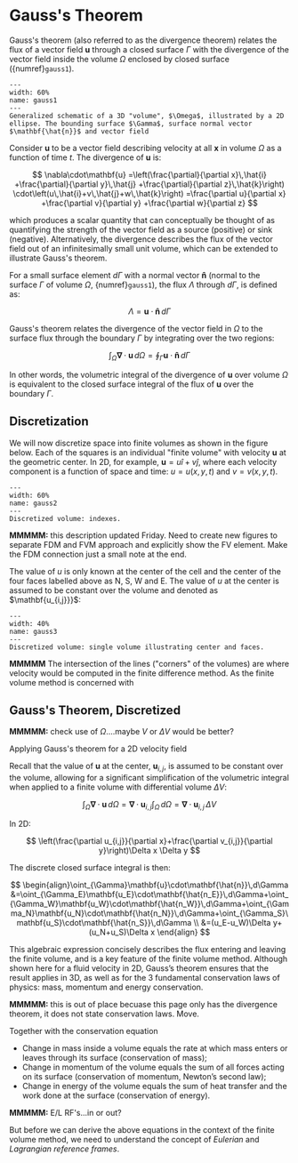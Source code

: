# Gauss's Theorem

Gauss's theorem (also referred to as the divergence theorem) relates the flux of a vector field $\mathbf{u}$ through a closed surface $\Gamma$ with the divergence of the vector field inside the volume $\Omega$ enclosed by closed surface ({numref}`gauss1`). 

```{figure} ./figs/gauss1.png
---
width: 60%
name: gauss1
---
Generalized schematic of a 3D "volume", $\Omega$, illustrated by a 2D ellipse. The bounding surface $\Gamma$, surface normal vector $\mathbf{\hat{n}}$ and vector field 
```

Consider $\mathbf{u}$ to be a vector field describing velocity at all $\mathbf{x}$ in volume $\Omega$ as a function of time $t$. The divergence of $\mathbf{u}$ is: 

$$
\nabla\cdot\mathbf{u}
=\left(\frac{\partial}{\partial x}\,\hat{i}
+\frac{\partial}{\partial y}\,\hat{j}
+\frac{\partial}{\partial z}\,\hat{k}\right)
\cdot\left(u\,\hat{i}+v\,\hat{j}+w\,\hat{k}\right)
=\frac{\partial u}{\partial x}
+\frac{\partial v}{\partial y}
+\frac{\partial w}{\partial z}
$$

which produces a scalar quantity that can conceptually be thought of as quantifying the strength of the vector field as a source (positive) or sink (negative). Alternatively, the divergence describes the flux of the vector field out of an infinitesimally small unit volume, which can be extended to illustrate Gauss's theorem.

For a small surface element $d\Gamma$ with a normal vector $\mathbf{\hat{n}}$ (normal to the surface $\Gamma$ of volume $\Omega$, {numref}`gauss1`), the flux $\Lambda$ through $d\Gamma$, is defined as:

$$
\Lambda=\mathbf{u}\cdot\mathbf{\hat{n}}\,d\Gamma
$$

Gauss's theorem relates the divergence of the vector field in $\Omega$ to the surface flux through the boundary $\Gamma$ by integrating over the two regions:

$$
\int_{\Omega}\mathbf{\nabla}\cdot\mathbf{u}\,d\Omega
=\oint_{\Gamma}\mathbf{u}\cdot\mathbf{\hat{n}}\,d\Gamma
$$

In other words, the volumetric integral of the divergence of $\mathbf{u}$ over volume $\Omega$ is equivalent to the closed surface integral of the flux of $\mathbf{u}$ over the boundary $\Gamma$.

## Discretization

We will now discretize space into finite volumes as shown in the figure below. Each of the squares is an individual "finite volume" with velocity $\mathbf{u}$ at the geometric center. In 2D, for example, $\mathbf{u}=u\hat{i}+v\hat{j}$, where each velocity component is a function of space and time: $u=u(x,y,t)$ and $v=v(x,y,t)$.

```{figure} ./figs/gauss2.png
---
width: 60%
name: gauss2
---
Discretized volume: indexes.
```

**MMMMM:** this description updated Friday. Need to create new figures to separate FDM and FVM approach and explicitly show the FV element. Make the FDM connection just a small note at the end.

The value of $u$ is only known at the center of the cell and the center of the four faces labelled above as N, S, W and E. The value of $u$ at the center is assumed to be constant over the volume and denoted as $\mathbf{u_{i,j}}}$:

```{figure} ./figs/gauss3.png
---
width: 40%
name: gauss3
---
Discretized volume: single volume illustrating center and faces.
```


**MMMMM** The intersection of the lines ("corners" of the volumes) are where velocity would be computed in the finite difference method. As the finite volume method is concerned with 

## Gauss's Theorem, Discretized

**MMMMM:** check use of $\Omega$....maybe $V$ or $\Delta V$ would be better?

Applying Gauss's theorem for a 2D velocity field  

Recall that the value of $\mathbf{u}$ at the center, $\mathbf{u}_{i,j}$, is assumed to be constant over the volume, allowing for a significant simplification of the volumetric integral when applied to a finite volume with differential volume $\Delta V$:

$$
\int_{\Omega}\mathbf{\nabla}\cdot\mathbf{u}\,d\Omega=\mathbf{\nabla}\cdot\mathbf{u}_{i,j}\int_{\Omega}\,d\Omega=\mathbf{\nabla}\cdot\mathbf{u}_{i,j}\,\Delta V
$$

In 2D:

$$
\left(\frac{\partial u_{i,j}}{\partial x}+\frac{\partial v_{i,j}}{\partial y}\right)\Delta x \Delta y
$$



The discrete closed surface integral is then:

$$
\begin{align}\oint_{\Gamma}\mathbf{u}\cdot\mathbf{\hat{n}}\,d\Gamma &=\oint_{\Gamma_E}\mathbf{u_E}\cdot\mathbf{\hat{n_E}}\,d\Gamma+\oint_{\Gamma_W}\mathbf{u_W}\cdot\mathbf{\hat{n_W}}\,d\Gamma+\oint_{\Gamma_N}\mathbf{u_N}\cdot\mathbf{\hat{n_N}}\,d\Gamma+\oint_{\Gamma_S}\mathbf{u_S}\cdot\mathbf{\hat{n_S}}\,d\Gamma \\
&=(u_E-u_W)\Delta y+(u_N+u_S)\Delta x
\end{align}
$$

This algebraic expression concisely describes the flux entering and leaving the finite volume, and is a key feature of the finite volume method. Although shown here for a fluid velocity in 2D, Gauss’s theorem ensures that the result applies in 3D, as well as for the 3 fundamental conservation laws of physics: mass, momentum and energy conservation.

**MMMMM:** this is out of place becuase this page only has the divergence theorem, it does not state conservation laws. Move.

Together with the conservation equation

* Change in mass inside a volume equals the rate at which mass enters or leaves through its surface (conservation of mass);
* Change in momentum of the volume equals the sum of all forces acting on its surface (conservation of momentum, Newton’s second law);
* Change in energy of the volume equals the sum of heat transfer and the work done at the surface (conservation of energy).  

**MMMMM:** E/L RF's...in or out?

But before we can derive the above equations in the context of the finite volume method, we need to understand the concept of *Eulerian* and *Lagrangian reference frames*.  
